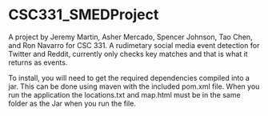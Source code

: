 # CSC331_SMEDProject
A project by Jeremy Martin, Asher Mercado, Spencer Johnson, Tao Chen, and Ron Navarro for CSC 331.
A rudimetary social media event detection for Twitter and Reddit, currently only checks key matches and that is what it returns as events.

To install, you will need to get the required dependencies compiled into a jar. This can be done using maven with the included pom.xml file. When you run the application the locations.txt and map.html must be in the same folder as the Jar when you run the file.
